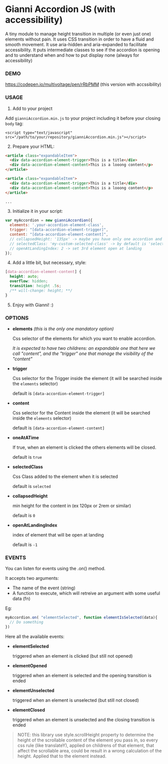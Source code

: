 # Gianni Accordion JS (with accessibility)
A tiny module to manage height transition in multiple (or even just one) elements without pain.
It uses CSS transition in order to have a fluid and smooth movement.
It use aria-hidden and aria-expanded to facilitate accessibility.
It puts intermediate classes to see if the accordion is opening and to understand when and how to put display none (always for accessibility)

### DEMO
https://codepen.io/multivoltage/pen/rRbPMM (this version with accssibility)

### USAGE

1. Add to your project

Add <code>gianniAccordion.min.js</code> to your project including it before your closing <code>body</code> tag:
```
<script type="text/javascript" src="/path/to/your/repository/gianniAccordion.min.js"></script>
```

2. Prepare your HTML:
```html
<article class="expandableItem">
  <div data-accordion-element-trigger>This is a title</div>
  <div data-accordion-element-content>This is a looong content</p>
</article>

<article class="expandableItem">
  <div data-accordion-element-trigger>This is a title</div>
  <div data-accordion-element-content>This is a looong content</p>
</article>

...
```

3. Initialize it in your script:
```javascript
var myAccordion = new gianniAccordion({
  elements: '.your-accordion-element-class',          
  trigger: "[data-accordion-element-trigger]",
  content: "[data-accordion-element-content]",
  // collapsedHeight: '135px' -> maybe you have only one accordion and the content is partial visible
  // selectedClass: 'my-custom-selected-class' -> by default is 'selected'
  // openAtLandingIndex: 2 -> set 3rd element open at landing
});
```

4. Add a little bit, but necessary, style:
```css
[data-accordion-element-content] {
  height: auto;
  overflow: hidden;
  transition: height .5s;
  /** will-change: height; **/
}
```

5. Enjoy with Gianni! :)

### OPTIONS

* __elements__ *(this is the only one mandatory option)*

  Css selector of the elements for which you want to enable accordion.

  *It is expected to have two childrens: an expandable one that here we call "content", and the "trigger" one that manage the visibility of the "content"*

* __trigger__

  Css selector for the Trigger inside the element (it will be searched inside the <code>elements</code> selector)

  default is <code>[data-accordion-element-trigger]</code>

* __content__

  Css selector for the Content inside the element (it will be searched inside the <code>elements</code> selector)
  
  default is <code>[data-accordion-element-content]</code>

* __oneAtATime__

  If true, when an element is clicked the others elements will be closed.

  default is <code>true</code>

* __selectedClass__

  Css Class added to the element when it is selected
  
  default is <code>selected</code>

* __collapsedHeight__

  min height for the content in (ex 120px or 2rem or similar)
  
  default is <code>0</code>
  
* __openAtLandingIndex__

  index of element that will be open at landing
  
  default is <code>-1</code>

### EVENTS

You can listen for events using the .on() method.

It accepts two arguments:
  * The name of the event (string)
  * A function to execute, which will retreive an argument with some useful data (fn)
  
Eg:
```javascript
myAccordion.on( "elementSelected", function elementIsSelected(data){ 
  // Do something 
})
```
Here all the available events:

* __elementSelected__

  triggered when an element is clicked (but still not opened)

* __elementOpened__

  triggered when an element is selected and the opening transition is ended

* __elementUnselected__

  triggered when an element is unselected (but still not closed)

* __elementClosed__

  triggered when an element is unselected and the closing transition is ended


> NOTE: this library use style.scrollHeight property to determine the height of the scrollable content of the element you pass in, so every css rule (like translateY), applied on childrens of that element, that affect the scrollable area, could be result in a wrong calculation of the height. Applied that to the element instead.
